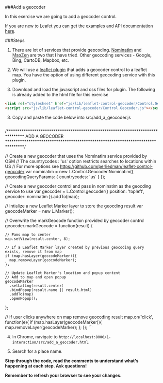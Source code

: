 ###Add a geocoder

In this exercise we are going to add a geocoder control.
 
If you are new to Leafet you can get the examples and API documentation [here](http://leafletjs.com/).

###Steps

1. There are lot of services that provide geocoding. [Nominatim](https://nominatim.openstreetmap.org/) and [MapZen](https://mapzen.com/projects/search?lng=-122.24710&lat=37.53310&zoom=12) are two that I have tried. Other geocoding services - Google, Bing, CartoDB, Mapbox, etc.

2. We will use a [leaflet plugin](https://github.com/perliedman/leaflet-control-geocoder) that adds a geocoder control to a leaflet map. You have the option of using different geocoding service with this plugin. 

2. Download and load the javascript and css files for plugin. The following is already added to the html file for this exercise

 ```html
<link rel="stylesheet" href="js/lib/leaflet-control-geocoder/Control.Geocoder.css" />
<script src="js/lib/leaflet-control-geocoder/Control.Geocoder.js"></script>
 ```

3. Copy and paste the code below into src/add_a_geocoder.js

    ```javascript
/********************************************************************************
    ADD A GEOCODER
  ********************************************************************************/

  // Create a new geocoder that uses the Nominatim service provided by OSM
  // The countrycodes : 'us' option restricts searches to locations within US
  // For more options see https://github.com/perliedman/leaflet-control-geocoder
  var nominatim = new L.Control.Geocoder.Nominatim({
    geocodingQueryParams: {
      countrycodes: 'us'
    }
  });

  // Create a new geocoder control and pass in nominatim as the geocding service to use
  var geocoder = L.Control.geocoder({
    position: 'topleft',
    geocoder: nominatim
  }).addTo(map);

  // Intialize a new Leaflet Marker layer to store the geocding result
  var geocodeMarker = new L.Marker();

  // Overwrite the markGeocode function provided by geocoder control
  geocoder.markGeocode = function(result) {
    
    // Pans map to center
    map.setView(result.center, 8);

    // If a Leaflet Marker layer created by previous geocoding query exists, remove it from map
    if (map.hasLayer(geocodeMarker)){
      map.removeLayer(geocodeMarker);
    };

    // Update Leaflet Marker's location and popup content
    // Add to map and open popup
    geocodeMarker
      .setLatLng(result.center)
      .bindPopup(result.name || result.html)
      .addTo(map)
      .openPopup();    

  };

  // If user clicks anywhere on map remove geocoding result
  map.on('click', function(e){
    if (map.hasLayer(geocodeMarker)){
      map.removeLayer(geocodeMarker);
    };
  });
    ```

4. In Chrome, navigate to `http://localhost:8000/1-interaction/src/add_a_geocoder.html`. 

5. Search for a place name.


__Step through the code, read the comments to understand what's happening at each step. Ask questions!__

__Remember to refresh your browser to see your changes.__


